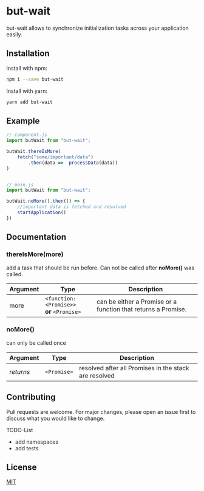 # but-wait

but-wait allows to synchronize initialization tasks across your application easily.

## Installation

Install with npm:

```bash
npm i --save but-wait
```

Install with yarn:

```bash
yarn add but-wait
```

## Example
```js
// component.js
import butWait from "but-wait";

butWait.thereIsMore(
    fetch("some/important/data")
        .then(data =>  processData(data))
)


// main.js
import butWait from "but-wait";

butWait.noMore().then(() => {
    //important data is fetched and resolved
    startApplication()
})
```

## Documentation

### thereIsMore(more)
add a task that should be run before. Can not be called after **noMore()** was called.

| Argument | Type |Description |
| --- | --- | --- |
| more      | `<function:<Promise>>` <br> **or** `<Promise>` | can be either a Promise or a function that returns a Promise. <br>  |

### noMore()
can only be called once

| Argument | Type |Description |
| --- | --- | --- |
| *returns*      | `<Promise>` | resolved after all Promises in the stack are resolved |

## Contributing
Pull requests are welcome. For major changes, please open an issue first to discuss what you would like to change.

TODO-List
* add namespaces
* add tests

## License
[MIT](https://choosealicense.com/licenses/mit/)